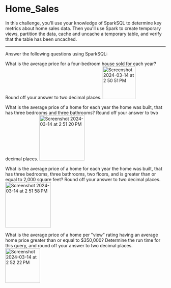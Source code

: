 # Home_Sales

In this challenge, you'll use your knowledge of SparkSQL to determine key metrics about home sales data. Then you'll use Spark to create temporary views, partition the data, cache and uncache a temporary table, and verify that the table has been uncached.

-----

Answer the following questions using SparkSQL:

What is the average price for a four-bedroom house sold for each year? Round off your answer to two decimal places.
 <img width="103" alt="Screenshot 2024-03-14 at 2 50 51 PM" src="https://github.com/brianne-han/Home_Sales/assets/142977736/57d27a9d-7b65-44d3-8160-25190e2f2899">


What is the average price of a home for each year the home was built, that has three bedrooms and three bathrooms? Round off your answer to two decimal places.
 <img width="142" alt="Screenshot 2024-03-14 at 2 51 20 PM" src="https://github.com/brianne-han/Home_Sales/assets/142977736/c6511866-0436-489e-bfbe-960f341f9075">


What is the average price of a home for each year the home was built, that has three bedrooms, three bathrooms, two floors, and is greater than or equal to 2,000 square feet? Round off your answer to two decimal places.
 <img width="143" alt="Screenshot 2024-03-14 at 2 51 58 PM" src="https://github.com/brianne-han/Home_Sales/assets/142977736/7a847644-0546-4af7-bc37-5444abc7e6ef">


What is the average price of a home per "view" rating having an average home price greater than or equal to $350,000? Determine the run time for this query, and round off your answer to two decimal places.
 <img width="109" alt="Screenshot 2024-03-14 at 2 52 22 PM" src="https://github.com/brianne-han/Home_Sales/assets/142977736/fb953e4c-e824-4a06-a26f-cadde4d89624">
